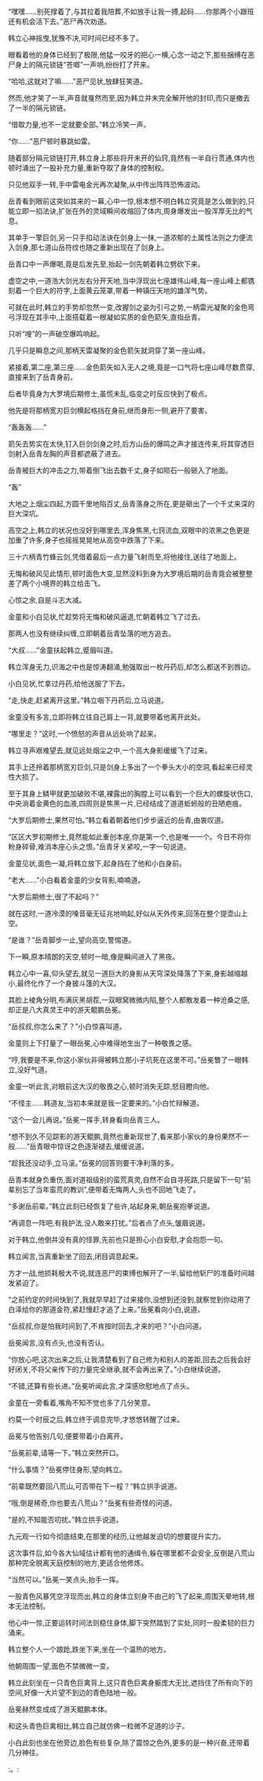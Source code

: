 
“嘿嘿……别死撑着了,与其拉着我陪葬,不如放手让我一搏,起码……你那两个小跟班还有机会活下去。”恶尸再次劝道。

韩立心神摇曳,犹豫不决,可时间已经不多了。

眼看着他的身体已经到了极限,他猛一咬牙的把心一横,心念一动之下,那些捆缚在恶尸身上的隔元锁链“苍啷”一声响,纷纷打了开来。

“哈哈,这就对了嘛……”恶尸见状,放肆狂笑道。

然而,他才笑了一半,声音就戛然而至,因为韩立并未完全解开他的封印,而只是撤去了一半的隔元锁链。

“借取力量,也不一定就要全部。”韩立冷笑一声。

“你……”恶尸顿时暴跳如雷。

随着部分隔元锁链打开,韩立身上那些将开未开的仙窍,竟然有一半自行贯通,体内也顿时涌出了一股补充力量,重新夺取了身体的控制权。

只见他双手一转,手中雷电金光再次凝聚,从中传出阵阵恐怖波动。

岳青看到眼前这突如其来的一幕,心中一惊,根本想不明白韩立究竟是怎么做到的,只能立即一掐法诀,扩张在外的灵域瞬间收缩回了体内,周身爆发出一股浑厚无比的气息。

其单手一擎巨剑,另一只手掐动法诀在剑身上一抹,一道浓郁的土属性法则之力便流入剑身,那七道山岳符纹也随之重新出现在了剑身上。

岳青口中一声爆喝,竟是后发先至,抬起一剑先朝着韩立劈砍下来。

虚空之中,一道浩大剑光左右分开天地,当中浮现出七座雄伟山峰,每一座山峰上都镌刻着一个巨大的符字,上面黄云笼罩,带着一种镇压天地的雄浑气势。

可就在此时,韩立的手势却忽然一变,改握剑之姿为引弓之势,一柄雷光凝聚的金色弯弓浮现在其手中,上面搭载着一根凝如实质的金色箭矢,直指岳青。

只听“嗖”的一声破空爆鸣响起。

几乎只是瞬息之间,那柄天雷凝聚的金色箭矢就洞穿了第一座山峰。

紧接着,第二座,第三座……金色箭矢如入无人之境,竟是一口气将七座山峰尽数贯穿,直接来到了岳青身前。

后者毕竟身为大罗境后期修士,虽慌未乱,临变之时反应快到了极点。

他先是将那柄宽刃巨剑横起格挡在身前,继而身形一侧,避开了要害。

“轰轰轰……”

箭矢去势实在太快,钉入巨剑剑身之时,后方山岳的爆鸣之声才接连传来,将其穿透巨剑射入岳青左胸的声音都遮蔽了进去。

岳青被巨大的冲击之力,带着倒飞出去数千丈,身子如陨石一般砸入了地面。

“轰”

大地之上烟尘四起,方圆千里地陷百丈,岳青落身之所在,更是砸出了一个千丈来深的巨大深坑。

高空之上,韩立的状况也没好到哪里去,浑身焦黑,七窍流血,双眼中的浓黑之色更是加重了许多,身子也摇摇晃晃地从高空中跌落了下来。

三十六柄青竹蜂云剑,凭借着最后一点力量飞射而至,将他接住,送往了地面上。

无悔和破风见此情形,顿时面色大变,显然没料到身为大罗境后期的岳青竟会被整整差了两个小境界的韩立给击飞。

心惊之余,自是斗志大减。

金童和小白见状,忙趁势将无悔和破风逼退,忙朝着韩立飞了过去。

那两人也没有继续纠缠,立即朝着岳青坠落的地方追去。

“大叔……”金童扶起韩立,蹙眉叫道。

韩立浑身无力,识海之中也是惊涛翻涌,勉强取出一枚丹药后,却怎么都送不到唇边。

小白见状,忙拿过丹药,给他送服了下去。

“走,快走,赶紧离开这里。”韩立咽下丹药后,立马说道。

金童没有多言,立即将韩立往自己肩上一背,就要带着他离开此处。

“哪里走？”这时,一个愤怒的声音从远处响了起来。

韩立寻声艰难望去,就见远处烟尘之中,一个高大身影缓缓飞了过来。

其手上还拎着那柄宽刃巨剑,只是剑身上多出了一个拳头大小的空洞,看起来已经灵性大损了。

至于其身上鳞甲就更加破败不堪,裸露出的胸膛上可以看到一个巨大的螺旋状伤口,中央淌着金黄色的血液,四周则是焦黑一片,已经结成了道道蚯蚓般的丑陋疤痕。

“大罗后期修士,果然可怕。”韩立看着朝着他们步步逼近的岳青,由衷叹道。

“区区大罗初期修士,竟然能如此重创本座,你是第一个,也是唯一一个。今日不将你粉身碎骨,难消本座心头之恨。”岳青牙关紧咬,一字一句说道。

金童见状,面色一凝,将韩立放下,起身挡在了他和小白身前。

“老大……”小白看着金童的少女背影,喃喃道。

“大罗后期修士,很了不起吗？”

就在这时,一道冷漠的嗓音毫无征兆地响起,好似从天外传来,回荡在整个提壶山上空。

“是谁？”岳青脚步一止,望向高空,警惕道。

下一瞬,原本晴朗的天空,顿时一暗,像是瞬间进入了黑夜。

韩立心中一喜,仰头望去,就见一道巨大的身影从天穹深处降落了下来,身影越缩越小,最终化作了一个身披斗篷的大汉。

其脸上棱角分明,布满灰黑胡茬,一双眼窝微微内陷,整个人都散发着一种沧桑之感,却正是八大真灵王中的游天鲲鹏岳冕。

“岳叔叔,你怎么来了？”小白惊喜叫道。

金童则上下打量了一眼岳冕,心中难得地生出了一种敬畏之感。

“哼,我要是不来,你这小家伙非得被韩立那小子坑死在这里不可。”岳冕瞥了一眼韩立,没好气道。

金童一听此言,对眼前这大汉的敬畏之心,顿时消失无踪,怒目瞪向他。

“不怪主……韩道友,当初本来就是我一定要来的。”小白忙辩解道。

“这个一会儿再说。”岳冕一挥手,转身看向岳青三人。

“想不到久不见踪影的游天鲲鹏,竟然也重新现世了,看来那小家伙的身份果然不一般……”岳青眼中惊讶之色逐渐褪去,缓缓说道。

“趁我还没动手,立马滚。”岳冕的回答则要干净利落的多。

岳青本就身负重伤,面对道祖级别的蛮荒真灵,自然不会自寻死路,只是留下一句“前辈别忘了当年蛮荒的教训”,便带着无悔两人,头也不回地飞走了。

“多谢岳前辈。”韩立此刻已经恢复了些许,站起身来,朝岳冕抱拳说道。

“再调息一阵吧,有我护法,没人敢来打扰。”后者点了点头,皱眉说道。

对于韩立,他倒并没有真的怪罪,先前也只是担心小白安慰,才会抱怨一句。

韩立闻言,当真重新坐了回去,闭目调息起来。

方才一战,他损耗极大不说,就连恶尸的束缚也解开了一半,留给他斩尸的准备时间越发紧迫了。

“之前约定的时间快到了,我就早早赶了过来接你,没想到还没到,就察觉到你动用了白泽给你的那道金符,紧赶慢赶才追了上来。”岳冕看向小白,说道。

“岳叔叔,你是怕我时间到了,不肯按时回去,才来的吧？”小白问道。

岳冕闻言,没有点头,也没有否认。

“你放心吧,这次出来之后,让我清楚看到了自己修为和别人的差距,回去之后我会好好闭关,不将父亲传下的力量完全继承,就不会再出来了。”小白继续说道。

“不错,还算有些长进。”岳冕听闻此言,才深感欣慰地点了点头。

金童在一旁看着,嘴角不知不觉也多了几分笑意。

约莫一个时辰之后,韩立终于调息完毕,才悠悠转醒了过来。

岳冕与他告别几句,便要带着小白离开。

“岳冕前辈,请等一下。”韩立突然开口。

“什么事情？”岳冕停住身形,望向韩立。

“前辈既然要回八荒山,可否带在下一程？”韩立拱手说道。

“哦,倒是稀奇,你也要去八荒山？”岳冕有些奇怪的问道。

“是的,不知能否叨扰。”韩立拱手说道。

九元观一行如今彻底结束,在那里的经历,让他越发迫切的想要提升实力。

这次事件后,如今各大仙域估计都有他的通缉令,躲在哪里都不会安全,反倒是八荒山那种完全脱离天庭控制的地方,更适合他修炼。

“当然可以。”岳冕一笑点头,抬手一挥。

一股青色风暴凭空浮现而出,韩立的身体立刻身不由己的飞了起来,周围天晕地转,根本无法控制。

他心中一惊,正要运转时间法则稳住身体,脚下突然踏到了实处,同时一股柔韧的巨力涌来。

韩立整个人一个踉跄,跌坐下来,坐在一个温热的地方。

他朝周围一望,面色不禁微微一变。

韩立此刻坐在一只青色巨禽背上,这只青色巨禽身躯庞大无比,遮挡住了所有向下的空间,好像一大片望不到边的青色陆地一般。

岳冕赫然变成成了游天鲲鹏本体。

和这头青色巨禽相比,韩立自己就仿佛一粒微不足道的沙子。

小白此刻也坐在他旁边,脸色有些复杂,除了震惊之色外,更多的是一种兴奋,还带着几分神往。

:。: